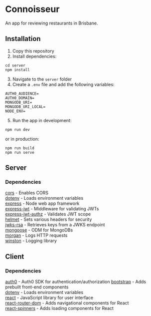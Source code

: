 # Connoisseur

An app for reviewing restaurants in Brisbane.

## Installation

1. Copy this repository
2. Install dependencies:

```
cd server
npm install
```

3. Navigate to the `server` folder
4. Create a `.env` file and add the following variables:

```
AUTH0_AUDIENCE=
AUTH0_DOMAIN=
MONGODB_URI=
MONGODB_URI_LOCAL=
NODE_ENV=
```

5. Run the app in development:

```
npm run dev
```

or in production:

```
npm run build
npm run serve
```

## Server

### Dependencies

[cors](https://github.com/expressjs/cors) - Enables CORS<br />
[dotenv](https://github.com/motdotla/dotenv) - Loads environment variables<br />
[express](https://github.com/expressjs/express) - Node web app framework<br />
[express-jwt](https://github.com/auth0/express-jwt) - Middleware for validating JWTs<br />
[express-jwt-authz](https://github.com/auth0/express-jwt-authz) - Validates JWT scope<br />
[helmet](https://github.com/helmetjs/helmet) - Sets various headers for security<br />
[jwks-rsa](https://github.com/auth0/node-jwks-rsa) - Retrieves keys from a JWKS endpoint<br />
[mongoose](https://github.com/Automattic/mongoose) - ODM for MongoDBs<br />
[morgan](https://github.com/expressjs/morgan) - Logs HTTP requests<br />
[winston](https://github.com/winstonjs/winston) - Logging library<br />

## Client

### Dependencies

[auth0](https://github.com/auth0/auth0-react) - Auth0 SDK for authentication/authorization
[bootstrap](https://github.com/twbs/bootstrap) - Adds prebuilt front-end components<br />
[dotenv](https://github.com/motdotla/dotenv) - Loads environment variables<br />
[react](https://github.com/facebook/react) - JavaScript library for user interface<br />
[react-router-dom](https://github.com/ReactTraining/react-router) - Adds navigational components for React<br />
[react-spinners](https://github.com/davidhu2000/react-spinners) - Adds loading components for React<br />
